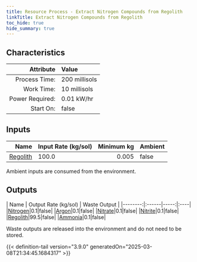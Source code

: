```yaml
---
title: Resource Process - Extract Nitrogen Compounds from Regolith
linkTitle: Extract Nitrogen Compounds from Regolith
toc_hide: true
hide_summary: true
---
```

<!-- This is generated by the MarsSim HelpGenertor, do not edit. -->

## Characteristics

| Attribute      | Value |
|--------:|:------|
|Process Time:|200 millisols|
|Work Time:|10 millisols|
|Power Required:|0.01 kW/hr|
|Start On:|false|

## Inputs
| Name      | Input Rate (kg/sol) | Minimum kg | Ambient |
|--------:|:------|-----:|:----|
|[Regolith](/docs/definitions/resource/regolith)|100.0|0.005|false|

Ambient inputs are consumed from the environment.

## Outputs
| Name      | Output Rate (kg/sol) | Waste Output |
|--------:|:------|-----:|:----|
|[Nitrogen](/docs/definitions/resource/nitrogen)|0.1|false|
|[Argon](/docs/definitions/resource/argon)|0.1|false|
|[Nitrate](/docs/definitions/resource/nitrate)|0.1|false|
|[Nitrite](/docs/definitions/resource/nitrite)|0.1|false|
|[Regolith](/docs/definitions/resource/regolith)|99.5|false|
|[Ammonia](/docs/definitions/resource/ammonia)|0.1|false|

Waste outputs are released into the environment and do not need to be stored.


{{< definition-tail version="3.9.0" generatedOn="2025-03-08T21:34:45.1684317" >}}




